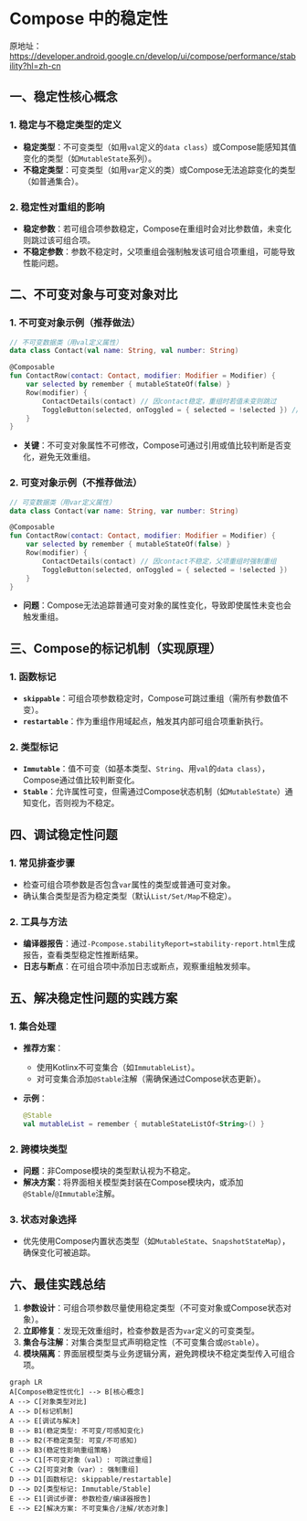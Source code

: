 
# Compose 中的稳定性

原地址：<https://developer.android.google.cn/develop/ui/compose/performance/stability?hl=zh-cn>

## 一、稳定性核心概念

### 1. 稳定与不稳定类型的定义

- **稳定类型**：不可变类型（如用`val`定义的`data class`）或Compose能感知其值变化的类型（如`MutableState`系列）。
- **不稳定类型**：可变类型（如用`var`定义的类）或Compose无法追踪变化的类型（如普通集合）。

### 2. 稳定性对重组的影响

- **稳定参数**：若可组合项参数稳定，Compose在重组时会对比参数值，未变化则跳过该可组合项。
- **不稳定参数**：参数不稳定时，父项重组会强制触发该可组合项重组，可能导致性能问题。

## 二、不可变对象与可变对象对比

### 1. 不可变对象示例（推荐做法）

```kotlin
// 不可变数据类（用val定义属性）
data class Contact(val name: String, val number: String)

@Composable
fun ContactRow(contact: Contact, modifier: Modifier = Modifier) {
    var selected by remember { mutableStateOf(false) }
    Row(modifier) {
        ContactDetails(contact) // 因contact稳定，重组时若值未变则跳过
        ToggleButton(selected, onToggled = { selected = !selected }) // 参数变化时重组
    }
}
```

- **关键**：不可变对象属性不可修改，Compose可通过引用或值比较判断是否变化，避免无效重组。

### 2. 可变对象示例（不推荐做法）

```kotlin
// 可变数据类（用var定义属性）
data class Contact(var name: String, var number: String)

@Composable
fun ContactRow(contact: Contact, modifier: Modifier = Modifier) {
    var selected by remember { mutableStateOf(false) }
    Row(modifier) {
        ContactDetails(contact) // 因contact不稳定，父项重组时强制重组
        ToggleButton(selected, onToggled = { selected = !selected })
    }
}
```

- **问题**：Compose无法追踪普通可变对象的属性变化，导致即使属性未变也会触发重组。

## 三、Compose的标记机制（实现原理）

### 1. 函数标记

- **`skippable`**：可组合项参数稳定时，Compose可跳过重组（需所有参数值不变）。
- **`restartable`**：作为重组作用域起点，触发其内部可组合项重新执行。

### 2. 类型标记

- **`Immutable`**：值不可变（如基本类型、`String`、用`val`的`data class`），Compose通过值比较判断变化。
- **`Stable`**：允许属性可变，但需通过Compose状态机制（如`MutableState`）通知变化，否则视为不稳定。

## 四、调试稳定性问题

### 1. 常见排查步骤

- 检查可组合项参数是否包含`var`属性的类型或普通可变对象。
- 确认集合类型是否为稳定类型（默认`List/Set/Map`不稳定）。

### 2. 工具与方法

- **编译器报告**：通过`-Pcompose.stabilityReport=stability-report.html`生成报告，查看类型稳定性推断结果。
- **日志与断点**：在可组合项中添加日志或断点，观察重组触发频率。

## 五、解决稳定性问题的实践方案

### 1. 集合处理

- **推荐方案**：
  - 使用Kotlinx不可变集合（如`ImmutableList`）。
  - 对可变集合添加`@Stable`注解（需确保通过Compose状态更新）。
- **示例**：

  ```kotlin
  @Stable
  val mutableList = remember { mutableStateListOf<String>() }
  ```

### 2. 跨模块类型

- **问题**：非Compose模块的类型默认视为不稳定。
- **解决方案**：将界面相关模型类封装在Compose模块内，或添加`@Stable`/`@Immutable`注解。

### 3. 状态对象选择

- 优先使用Compose内置状态类型（如`MutableState`、`SnapshotStateMap`），确保变化可被追踪。

## 六、最佳实践总结

1. **参数设计**：可组合项参数尽量使用稳定类型（不可变对象或Compose状态对象）。
2. **立即修复**：发现无效重组时，检查参数是否为`var`定义的可变类型。
3. **集合与注解**：对集合类型显式声明稳定性（不可变集合或`@Stable`）。
4. **模块隔离**：界面层模型类与业务逻辑分离，避免跨模块不稳定类型传入可组合项。

```mermaid
graph LR
A[Compose稳定性优化] --> B[核心概念]
A --> C[对象类型对比]
A --> D[标记机制]
A --> E[调试与解决]
B --> B1(稳定类型: 不可变/可感知变化)
B --> B2(不稳定类型: 可变/不可感知)
B --> B3(稳定性影响重组策略)
C --> C1[不可变对象（val）: 可跳过重组]
C --> C2[可变对象（var）: 强制重组]
D --> D1[函数标记: skippable/restartable]
D --> D2[类型标记: Immutable/Stable]
E --> E1[调试步骤: 参数检查/编译器报告]
E --> E2[解决方案: 不可变集合/注解/状态对象]
```
